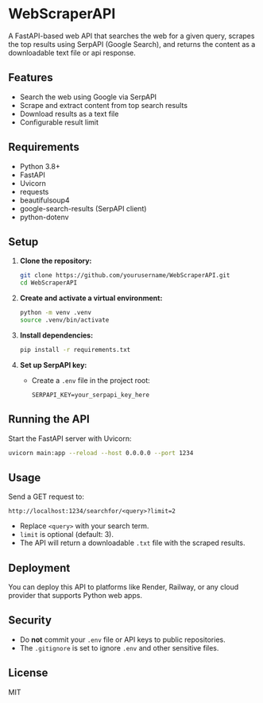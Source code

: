 # WebScraperAPI

A FastAPI-based web API that searches the web for a given query, scrapes the top results using SerpAPI (Google Search), and returns the content as a downloadable text file or api response.

## Features
- Search the web using Google via SerpAPI
- Scrape and extract content from top search results
- Download results as a text file
- Configurable result limit

## Requirements
- Python 3.8+
- FastAPI
- Uvicorn
- requests
- beautifulsoup4
- google-search-results (SerpAPI client)
- python-dotenv

## Setup

1. **Clone the repository:**
   ```sh
   git clone https://github.com/yourusername/WebScraperAPI.git
   cd WebScraperAPI
   ```

2. **Create and activate a virtual environment:**
   ```sh
   python -m venv .venv
   source .venv/bin/activate
   ```

3. **Install dependencies:**
   ```sh
   pip install -r requirements.txt
   ```

4. **Set up SerpAPI key:**
   - Create a `.env` file in the project root:
     ```env
     SERPAPI_KEY=your_serpapi_key_here
     ```

## Running the API

Start the FastAPI server with Uvicorn:
```sh
uvicorn main:app --reload --host 0.0.0.0 --port 1234
```

## Usage

Send a GET request to:
```
http://localhost:1234/searchfor/<query>?limit=2
```
- Replace `<query>` with your search term.
- `limit` is optional (default: 3).
- The API will return a downloadable `.txt` file with the scraped results.

## Deployment

You can deploy this API to platforms like Render, Railway, or any cloud provider that supports Python web apps.

## Security
- Do **not** commit your `.env` file or API keys to public repositories.
- The `.gitignore` is set to ignore `.env` and other sensitive files.

## License
MIT
